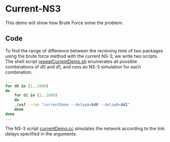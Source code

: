 # Current-NS3
This demo will show how Brute Force solve the problem.

## Code

To find the range of difference between the receiving time of two packages using the brute force method with the current NS-3, we write two scripts. The shell script [repeatCurrentDemo.sh](./repeatCurrentDemo.sh) enumerates all possible combinations of d0 and d1, and runs an NS-3 simulation for each combination.

```bash
...
for d0 in {1..1000}
do
    for d1 in {1..1000}
    do
    ./waf --run "currentDemo --delayA=$d0 --delayB=$d1"
    done
done
...
```


The NS-3 script [currentDemo.cc](./scratch/currentDemo.cc) simulates the network according to the link delays specified in the arguments. 
